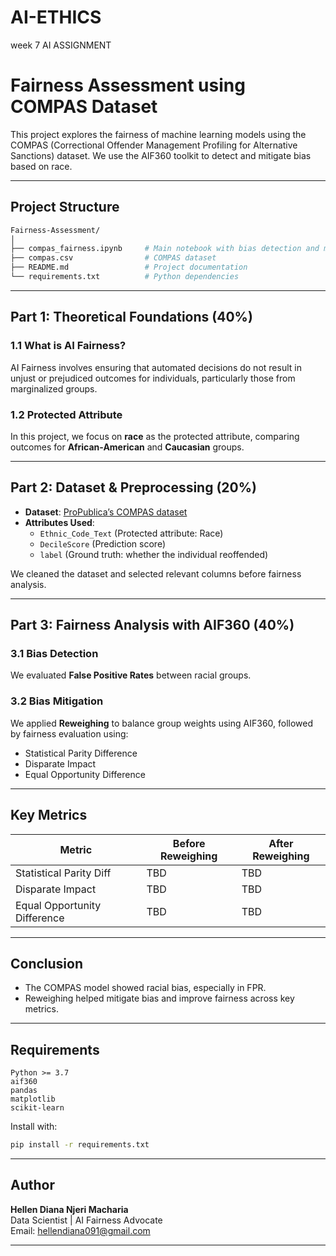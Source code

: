# AI-ETHICS
week 7 AI ASSIGNMENT

# Fairness Assessment using COMPAS Dataset

This project explores the fairness of machine learning models using the COMPAS (Correctional Offender Management Profiling for Alternative Sanctions) dataset. We use the AIF360 toolkit to detect and mitigate bias based on race.

---

##  Project Structure

```bash
Fairness-Assessment/
│
├── compas_fairness.ipynb     # Main notebook with bias detection and mitigation
├── compas.csv                # COMPAS dataset
├── README.md                 # Project documentation
└── requirements.txt          # Python dependencies
```

---

## Part 1: Theoretical Foundations (40%)

### 1.1 What is AI Fairness?

AI Fairness involves ensuring that automated decisions do not result in unjust or prejudiced outcomes for individuals, particularly those from marginalized groups.

### 1.2 Protected Attribute

In this project, we focus on **race** as the protected attribute, comparing outcomes for **African-American** and **Caucasian** groups.

---

## Part 2: Dataset & Preprocessing (20%)

- **Dataset**: [ProPublica’s COMPAS dataset](https://github.com/propublica/compas-analysis)
- **Attributes Used**:
  - `Ethnic_Code_Text` (Protected attribute: Race)
  - `DecileScore` (Prediction score)
  - `label` (Ground truth: whether the individual reoffended)

We cleaned the dataset and selected relevant columns before fairness analysis.

---

## Part 3: Fairness Analysis with AIF360 (40%)

### 3.1 Bias Detection

We evaluated **False Positive Rates** between racial groups.

### 3.2 Bias Mitigation

We applied **Reweighing** to balance group weights using AIF360, followed by fairness evaluation using:

- Statistical Parity Difference
- Disparate Impact
- Equal Opportunity Difference

---

## Key Metrics

| Metric                       | Before Reweighing | After Reweighing |
|-----------------------------|-------------------|------------------|
| Statistical Parity Diff     |        TBD        |       TBD        |
| Disparate Impact            |        TBD        |       TBD        |
| Equal Opportunity Difference|        TBD        |       TBD        |

---

##  Conclusion

- The COMPAS model showed racial bias, especially in FPR.
- Reweighing helped mitigate bias and improve fairness across key metrics.

---

##  Requirements

```
Python >= 3.7
aif360
pandas
matplotlib
scikit-learn
```

Install with:

```bash
pip install -r requirements.txt
```

---

## Author

**Hellen Diana Njeri Macharia**  
Data Scientist | AI Fairness Advocate  
Email: hellendiana091@gmail.com

---
